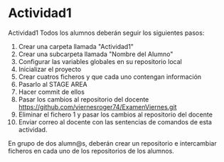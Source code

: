 # Actividad1
Actividad1
Todos los alumnos deberán seguir los siguientes pasos:
1. Crear una carpeta llamada "Actividad1"
2. Crear una subcarpeta llamada "Nombre del Alumno"
3. Configurar las variables globales en su repositorio local
4. Inicializar el proyecto
5. Crear cuatros ficheros y que cada uno contengan información
6. Pasarlo al STAGE AREA
7. Hacer commit de ellos
8. Pasar los cambios al repositorio del docente https://github.com/viernesroger74/ExamenViernes.git
9. Eliminar el fichero 1 y pasar los cambios al repositorio del docente
10. Enviar correo al docente con las sentencias de comandos de esta actividad.


En grupo de dos alumn@s, deberán crear un repositorio e intercambiar ficheros en cada uno de los repositorios de los alumnos.
